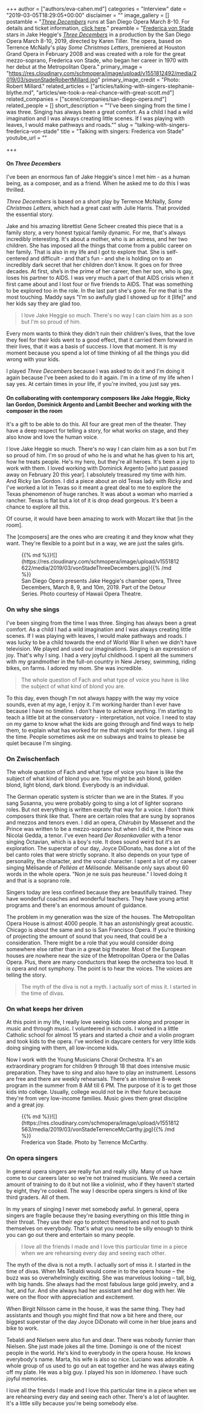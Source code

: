 +++
author = ["authors/eva-cahen.md"]
categories = "Interview"
date = "2019-03-05T18:29:05+00:00"
disclaimer = ""
image_gallery = []
postamble = "[_Three Decembers_](https://www.sdopera.org/season/2018-2019-season/three-decembers) runs at San Diego Opera March 8-10. For details and ticket information, [click here](https://www.sdopera.org/season/2018-2019-season/three-decembers)."
preamble = "[Frederica von Stade](/scene/people/frederica-von-stade/) stars in Jake Heggie's [_Three Decembers_](https://www.sdopera.org/season/2018-2019-season/three-decembers) in a production by the San Diego Opera March 8-10, 2019, directed by Karen Tiller. The opera, based on Terrence McNally's play _Some Christmas Letters_, premiered at Houston Grand Opera in February 2008 and was created with a role for the great mezzo-soprano, Frederica von Stade, who began her career in 1970 with her debut at the Metropolitan Opera."
primary_image = "https://res.cloudinary.com/schmopera/image/upload/v1551812492/media/2019/03/sqvonStadeRobertMillard.jpg"
primary_image_credit = "Photo: Robert Millard."
related_articles = ["articles/talking-with-singers-stephanie-blythe.md", "articles/we-took-a-real-chance-with-great-scott.md"]
related_companies = ["scene/companies/san-diego-opera.md"]
related_people = []
short_description = "\"I've been singing from the time I was three. Singing has always been a great comfort. As a child I had a wild imagination and I was always creating little scenes. If I was playing with leaves, I would make pathways and roads.\""
slug = "talking-with-singers-frederica-von-stade"
title = "Talking with singers: Frederica von Stade"
youtube_url = ""

+++
#### On _Three Decembers_

I've been an enormous fan of Jake Heggie's since I met him - as a human being, as a composer, and as a friend. When he asked me to do this I was thrilled.

_Three Decembers_ is based on a short play by Terrence McNally, _Some Christmas Letters_, which had a great cast with Julie Harris. That provided the essential story.

Jake and his amazing librettist Gene Scheer created this piece that is a family story, a very honest typical family dynamic. For me, that's always incredibly interesting. It's about a mother, who is an actress, and her two children. She has imposed all the things that come from a public career on her family. That is also in my life and I got to explore that. She is self-centered and difficult - and that's fun - and she is holding on to an incredibly dark secret that her children don't know. It goes on for three decades. At first, she’s in the prime of her career, then her son, who is gay, loses his partner to AIDS. I was very much a part of that AIDS crisis when it first came about and I lost four or five friends to AIDS. That was something to be explored too in the role. In the last part she's gone. For me that is the most touching. Maddy says "I'm so awfully glad I showed up for it \[life\]" and her kids say they are glad too.

>I love Jake Heggie so much. There's no way I can claim him as a son but I'm so proud of him.

Every mom wants to think they didn't ruin their children's lives, that the love they feel for their kids went to a good effect, that it carried them forward in their lives, that it was a basis of success. I love that moment. It is my moment because you spend a lot of time thinking of all the things you did wrong with your kids.

I played _Three Decembers_ because I was asked to do it and I'm doing it again because I've been asked to do it again. I'm in a time of my life when I say yes. At certain times in your life, if you're invited, you just say yes.

#### On collaborating with contemporary composers like Jake Heggie, Ricky Ian Gordon, Dominick Argento and Lambit Beecher and working with the composer in the room

It's a gift to be able to do this. All four are great men of the theater. They have a deep respect for telling a story, for what works on stage, and they also know and love the human voice.

I love Jake Heggie so much. There's no way I can claim him as a son but I'm so proud of him. I'm so proud of who he is and what he has given to his art, how he treats people. He's my hero, but they're all heroes. It's been a joy to work with them. I loved working with Dominick Argento \[who just passed away on February 20 this year\]. I absolutely treasured my time with him. And Ricky Ian Gordon. I did a piece about an old Texas lady with Ricky and I've worked a lot in Texas so it meant a great deal to me to explore the Texas phenomenon of huge ranches. It was about a woman who married a rancher. Texas is flat but a lot of it is drop dead gorgeous. It's been a chance to explore all this.

Of course, it would have been amazing to work with Mozart like that \[in the room\].

The \[composers\] are the ones who are creating it and they know what they want. They're flexible to a point but in a way, we are just the sales girls.

<figure data-type="image">{{% md %}}![](https://res.cloudinary.com/schmopera/image/upload/v1551812622/media/2019/03/vonStadeThreeDecembers.jpg){{% /md %}}

<figcaption>San Diego Opera presents Jake Heggie's chamber opera, Three Decembers, March 8, 9, and 10m, 2019. Part of the Detour Series. Photo courtesy of Hawaii Opera Theatre.</figcaption>

</figure>

### On why she sings

I've been singing from the time I was three. Singing has always been a great comfort. As a child I had a wild imagination and I was always creating little scenes. If I was playing with leaves, I would make pathways and roads. I was lucky to be a child towards the end of World War II when we didn't have television. We played and used our imaginations. Singing is an expression of joy. That's why I sing. I had a very joyful childhood. I spent all the summers with my grandmother in the full-on country in New Jersey, swimming, riding bikes, on farms. I adored my mom. She was incredible.

>The whole question of Fach and what type of voice you have is like the subject of what kind of blond you are.

To this day, even though I'm not always happy with the way my voice sounds, even at my age, I enjoy it. I'm working harder than I ever have because I have no timeline. I don't have to achieve anything. I'm starting to teach a little bit at the conservatory - interpretation, not voice. I need to stay on my game to know what the kids are going through and find ways to help them, to explain what has worked for me that might work for them. I sing all the time. People sometimes ask me on subways and trains to please be quiet because I'm singing.

### On Zwischenfach

The whole question of Fach and what type of voice you have is like the subject of what kind of blond you are. You might be ash blond, golden blond, light blond, dark blond. Everybody is an individual.

The German operatic system is stricter than we are in the States. If you sang Susanna, you were probably going to sing a lot of lighter soprano roles. But not everything is written exactly that way for a voice. I don't think composers think like that. There are certain roles that are sung by sopranos and mezzos and tenors even. I did an opera, _Chérubin_ by Massenet and the Prince was written to be a mezzo-soprano but when I did it, the Prince was Nicolai Gedda, a tenor. I've even heard _Der Rosenkavalier_ with a tenor singing Octavian, which is a boy's role. It does sound weird but it's an exploration. The superstar of our day, Joyce DiDonato, has done a lot of the bel canto roles that were strictly soprano. It also depends on your type of personality, the character, and the vocal character. I spent a lot of my career singing Mélisande of _Pelléas et Mélisande_. Mélisande only says about 60 words in the whole opera. "Non je ne suis pas heureuse." I loved doing it and that is a soprano role.

Singers today are less confined because they are beautifully trained. They have wonderful coaches and wonderful teachers. They have young artist programs and there's an enormous amount of guidance.

The problem in my generation was the size of the houses. The Metropolitan Opera House is almost 4000 people. It has an astonishingly great acoustic. Chicago is about the same and so is San Francisco Opera. If you're thinking of projecting the amount of sound that you need, that could be a consideration. There might be a role that you would consider doing somewhere else rather than in a great big theater. Most of the European houses are nowhere near the size of the Metropolitan Opera or the Dallas Opera. Plus, there are many conductors that keep the orchestra too loud. It is opera and not symphony. The point is to hear the voices. The voices are telling the story.

>The myth of the diva is not a myth. I actually sort of miss it. I started in the time of divas.

### On what keeps her driven

At this point in my life, I really love seeing kids come along and prosper in music and through music. I volunteered in schools. I worked in a little Catholic school for almost 15 years and started a choir and a violin program and took kids to the opera. I've worked in daycare centers for very little kids doing singing with them, all low-income kids. 

Now I work with the Young Musicians Choral Orchestra. It's an extraordinary program for children 9 through 18 that does intensive music preparation. They have to sing and also have to play an instrument. Lessons are free and there are weekly rehearsals. There's an intensive 8-week program in the summer from 8 AM till 6 PM. The purpose of it is to get those kids into college. Usually, college would not be in their future because they're from very low-income families. Music gives them great discipline and a great joy. 

<figure data-type="image">{{% md %}}![](https://res.cloudinary.com/schmopera/image/upload/v1551812563/media/2019/03/vonStadeTerrenceMcCarthy.jpg){{% /md %}}

<figcaption>Frederica von Stade. Photo by Terrence McCarthy.</figcaption>

</figure>

### On opera singers

In general opera singers are really fun and really silly. Many of us have come to our careers later so we're not trained musicians. We need a certain amount of training to do it but not like a violinist, who if they haven't started by eight, they're cooked. The way I describe opera singers is kind of like third graders. All of them.

In my years of singing I never met somebody awful. In general, opera singers are fragile because they're basing everything on this little thing in their throat. They use their ego to protect themselves and not to push themselves on everybody. That's what you need to be silly enough to think you can go out there and entertain so many people.

>I love all the friends I made and I love this particular time in a piece when we are rehearsing every day and seeing each other.

The myth of the diva is not a myth. I actually sort of miss it. I started in the time of divas. When Ms Tebaldi would come in to the opera house – the buzz was so overwhelmingly exciting. She was marvelous looking – tall, big, with big hands. She always had the most fabulous large gold jewelry, and a hat, and fur. And she always had her assistant and her dog with her. We were on the floor with appreciation and excitement.

When Birgit Nilsson came in the house, it was the same thing. They had assistants and though you might find that now a bit here and there, our biggest superstar of the day Joyce DiDonato will come in her blue jeans and bike to work.

Tebaldi and Nielsen were also fun and dear. There was nobody funnier than Nielsen. She just made jokes all the time. Domingo is one of the nicest people in the world. He's kind to everybody in the opera house. He knows everybody's name. Marta, his wife is also so nice. Luciano was adorable. A whole group of us used to go out an eat together and he was always eating off my plate. He was a big guy. I played his son in _Idomeneo_. I have such joyful memories.

I love all the friends I made and I love this particular time in a piece when we are rehearsing every day and seeing each other. There's a lot of laughter. It's a little silly because you're being somebody else.